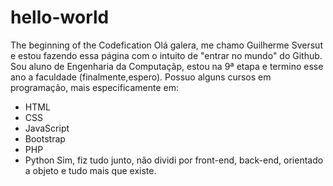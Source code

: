 # hello-world
The beginning of the Codefication
Olá galera, me chamo Guilherme Sversut e estou fazendo essa página com o intuito de "entrar no mundo" do Github.
Sou aluno de Engenharia da Computaçãp, estou na 9ª etapa e termino esse ano a faculdade (finalmente,espero). Possuo alguns cursos em programação, mais especificamente em:
- HTML
- CSS
- JavaScript
- Bootstrap
- PHP
- Python
Sim, fiz tudo junto, não dividi por front-end, back-end, orientado a objeto e tudo mais que existe. 
